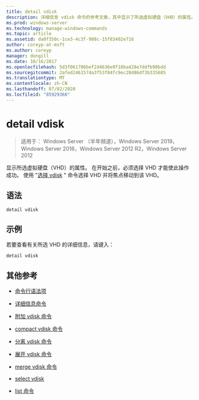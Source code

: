 ```yaml
---
title: detail vdisk
description: 详细信息 vdisk 命令的参考文章，其中显示了所选虚拟硬盘（VHD）的属性。
ms.prod: windows-server
ms.technology: manage-windows-commands
ms.topic: article
ms.assetid: da0f350c-1ce3-4c3f-988c-15f83402e716
author: coreyp-at-msft
ms.author: coreyp
manager: dongill
ms.date: 10/16/2017
ms.openlocfilehash: 5d3f061706bef2d4636e9f18ba428e7ddfb90bdd
ms.sourcegitcommit: 2afed2461574a3f53f84fc9ec28d86df3b335685
ms.translationtype: MT
ms.contentlocale: zh-CN
ms.lasthandoff: 07/02/2020
ms.locfileid: "85929366"
---
```

# <a name="detail-vdisk"></a>detail vdisk

> 适用于： Windows Server （半年频道），Windows Server 2019，Windows Server 2016，Windows Server 2012 R2，Windows Server 2012

显示所选虚拟硬盘（VHD）的属性。 在开始之前，必须选择 VHD 才能使此操作成功。 使用 "[选择 vdisk](select-vdisk.md) " 命令选择 VHD 并将焦点移动到该 VHD。

## <a name="syntax"></a>语法

```
detail vdisk
```

## <a name="examples"></a>示例

若要查看有关所选 VHD 的详细信息，请键入：

```
detail vdisk
```

## <a name="additional-references"></a>其他参考

- [命令行语法项](command-line-syntax-key.md)

- [详细信息命令](detail.md)

- [附加 vdisk 命令](attach-vdisk.md)

- [compact vdisk 命令](compact-vdisk.md)

- [分离 vdisk 命令](detach-vdisk.md)

- [展开 vdisk 命令](expand-vdisk.md)

- [merge vdisk 命令](merge-vdisk.md)

- [select vdisk](select-vdisk.md)

- [list 命令](list.md)

